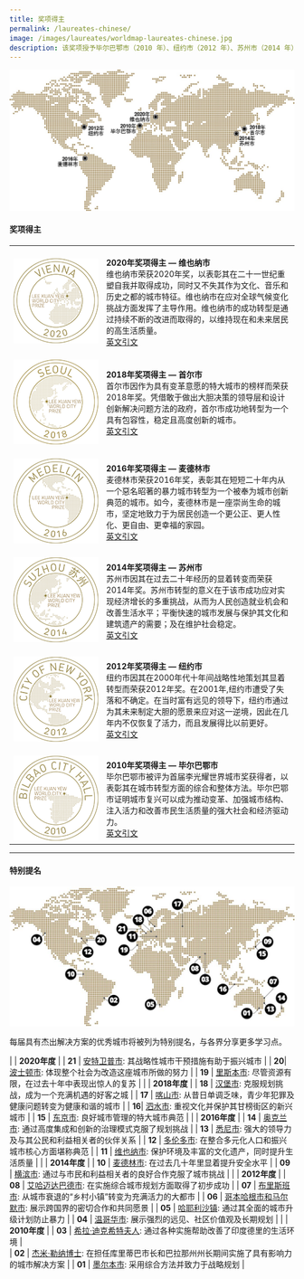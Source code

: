 ```yaml
---
title: 奖项得主
permalink: /laureates-chinese/
image: /images/laureates/worldmap-laureates-chinese.jpg
description: 该奖项授予毕尔巴鄂市（2010 年）、纽约市（2012 年）、苏州市（2014 年）、麦德林市（2016 年）、首尔市（2018 年）和维也纳市（2020 年）。
---
```


![奖项得主](/images/laureates/worldmap-laureates-chinese.jpg/)

#### **奖项得主**

<table style="width: 100%;" border="0" cellpadding="10">
<tbody>
<tr>
<td style="width: 150px;"><br><img src="/images/laureates/vienna-medal.png" alt="维也纳市" /><br></td>
<td><br><strong>2020年奖项得主 — 维也纳市</strong><br />维也纳市荣获2020年奖，以表彰其在二十一世纪重塑自我并取得成功，同时又不失其作为文化、音乐和历史之都的城市特征。维也纳市在应对全球气候变化挑战方面发挥了主导作用。维也纳市的成功转型是通过持续不断的改进而取得的，以维持现在和未来居民的高生活质量。<br><a href="/vienna/">英文引文</a></td>
</tr>
<tr>
<td style="width: 150px;"><br><img src="/images/laureates/seoul-medal.png" alt="首尔市" /><br></td>
<td><br><strong>2018年奖项得主 — 首尔市</strong><br />首尔市因作为具有变革意愿的特大城市的榜样而荣获2018年奖。凭借敢于做出大胆决策的领导层和设计创新解决问题方法的政府，首尔市成功地转型为一个具有包容性，稳定且高度创新的城市。<br><a href="/seoul/">英文引文</a></td>
</tr>
<tr>
<td><br><img src="/images/laureates/medellin-medal.png" alt="麦德林市" /><br></td>
<td><br><strong>2016年奖项得主 — 麦德林市</strong><br />麦德林市荣获2016年奖，表彰其在短短二十年内从一个惡名昭著的暴力城市转型为一个被奉为城市创新典范的城市。如今，麦德林市是一座崇尚生命的城市，坚定地致力于为居民创造一个更公正、更人性化、更自由、更幸福的家园。<br><a href="/medellin/">英文引文</a></td>
</tr> 
<tr>
<td><br><img src="/images/laureates/suzhou-medal.png" alt="苏州市" /><br></td>
<td><br><strong>2014年奖项得主 — 苏州市</strong><br />苏州市因其在过去二十年经历的显着转变而荣获2014年奖。苏州市转型的意义在于该市成功应对实现经济增长的多重挑战，从而为人民创造就业机会和改善生活水平；平衡快速的城市发展与保护其文化和建筑遗产的需要；及在维护社会稳定。<br><a href="/suzhou/">英文引文</a></td>
</tr> 
<tr>
<td><br><img src="/images/laureates/nyc-medal.png" alt="纽约市" /><br></td>
<td><br><strong>2012年奖项得主 — 纽约市</strong><br />纽约市因其在2000年代十年间战略性地策划其显着转型而荣获2012年奖。在2001年,纽约市遭受了失落和不确定。在当时富有远见的领导下，纽约市通过为其未来制定大胆的愿景来应对这一逆境，因此在几年内不仅恢复了活力，而且发展得比以前更好。<br><a href="/nyc/">英文引文</a></td>
</tr>
<tr>
<td><br><img src="/images/laureates/bilbao-medal.png" alt="毕尔巴鄂市" /><br></td>
<td><br><strong>2010年奖项得主 — 毕尔巴鄂市</strong><br />毕尔巴鄂市被评为首届李光耀世界城市奖获得者，以表彰其在城市转型方面的综合和整体方法。毕尔巴鄂市证明城市复兴可以成为推动变革、加强城市结构、注入活力和改善市民生活质量的强大社会和经济驱动力。<br><a href="/bilbao/">英文引文</a></td>
</tr> 
</tbody>
</table>

---
#### **特别提名**

![特别提名](/images/laureates/worldmap-special-mentions.jpg/)

每届具有杰出解决方案的优秀城市将被列为特别提名，与各界分享更多学习点。

| | **2020年度** |
| **21** | [安特卫普市](/antwerp/): 其战略性城市干预措施有助于振兴城市 |
| **20**| [波士顿市](/boston/): 体现整个社会为改造这座城市所做的努力 | 
| **19** | [里斯本市](/lisbon/): 尽管资源有限，在过去十年中表现出惊人的复苏 |
| | **2018年度** |
| **18** | [汉堡市](/hamburg/): 克服规划挑战，成为一个充满机遇的好客之城 | 
| **17** | [喀山市](/kazan/): 从昔日单调乏味，青少年犯罪及健康问题转变为健康和谐的城市 |
| **16**| [泗水市](/surabaya/): 重视文化并保护其甘榜街区的新兴城市 | 
| **15** | [东京市](/tokyo/): 良好城市管理的特大城市典范 |
| | **2016年度** |
| **14** | [奥克兰市](/auckland/): 通过高度集成和创新的治理模式克服了规划挑战 |
| **13** | [悉尼市](/sydney/): 强大的领导力及与其公民和利益相关者的伙伴关系 |
| **12** | [多伦多市](/toronto/): 在整合多元化人口和振兴城市核心方面堪称典范 | 
| **11** | [维也纳市](/vienna-sm/): 保护环境及丰富的文化遗产，同时提升生活质量 | 
| | **2014年度** |
| **10** | [麦德林市](/medellin-sm/): 在过去几十年里显着提升安全水平 | 
| **09** | [横滨市](/yokohama/): 通过与市民和利益相关者的良好合作克服了城市挑战 | 
| | **2012年度** |
| **08** | [艾哈迈达巴德市](/ahmedabad/): 在实施综合城市规划方面取得了初步成功 | 
| **07** | [布里斯班市](/brisbane/): 从城市衰退的“乡村小镇”转变为充满活力的大都市 | 
| **06** | [哥本哈根市和马尔默市](/copenhagen-malmo/): 展示跨国界的密切合作和共同愿景 | 
| **05** | [哈耶利沙镇](/khayelitsha/): 通过其全面的城市升级计划防止暴力 | 
| **04** | [温哥华市](/vancouver/): 展示强烈的远见、社区价值观及长期规划 | 
| | **2010年度** |
| **03** | [希拉·迪克希特夫人](/sheila-dikshit/): 通过各种实施帮助改善了印度德里的生活环境 |  
| **02** | [杰米·勒纳博士](/jaime-lerner/): 在担任库里蒂巴市长和巴拉那州州长期间实施了具有影响力的城市解决方案 | 
| **01** | [墨尔本市](/melbourne/): 采用综合方法并致力于战略规划 | 
